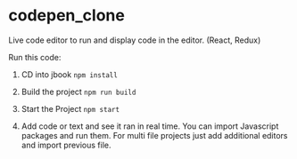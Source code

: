 # codepen_clone
Live code editor to run and display code in the editor. (React, Redux)


Run this code:

1. CD into jbook
  `npm install`
  
2. Build the project
   `npm run build`

3. Start the Project
  `npm start`
  
4. Add code or text and see it ran in real time. You can import Javascript packages and run them. For multi file projects just add additional editors and import previous file.
